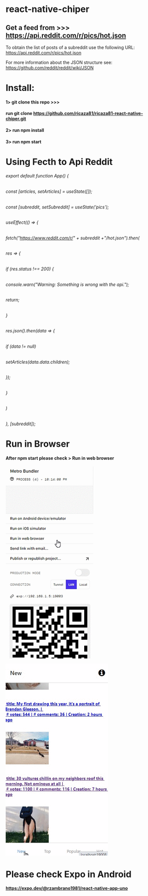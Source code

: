 # react-native-chiper

## Get a feed from >>> https://api.reddit.com/r/pics/hot.json
To obtain the list of posts of a subreddit use the following URL: https://api.reddit.com/r/pics/hot.json

For more information about the JSON structure see: https://github.com/reddit/reddit/wiki/JSON

# Install:
#### 1> git clone this repo >>> 
#### run git clone https://github.com/ricaza81/ricaza81-react-native-chiper.git
#### 2> run npm install
#### 3> run npm start

# Using Fecth to Api Reddit
###### export default function App() {
###### const [articles, setArticles] = useState([]);
######  const [subreddit, setSubreddit] = useState('pics');
######  useEffect(() => {
######    fetch("https://www.reddit.com/r/" + subreddit +"/hot.json").then(
######      res => {
######        if (res.status !== 200) {
######          console.warn("Warning: Something is wrong with the api.");
######          return;
######        }
######        res.json().then(data => {
######          if (data != null)
######            setArticles(data.data.children);
######        });
######      }
######    )
######  }, [subreddit]);

# Run in Browser
#### After npm start please check > Run in web browser

![img](https://github.com/ricaza81/ricaza81-react-native-chiper/raw/master/browser.gif)

![img](https://github.com/ricaza81/ricaza81-react-native-chiper/raw/master/img-1.gif)

# Please check Expo in Android
#### https://expo.dev/@rzambrano1981/react-native-app-uno

